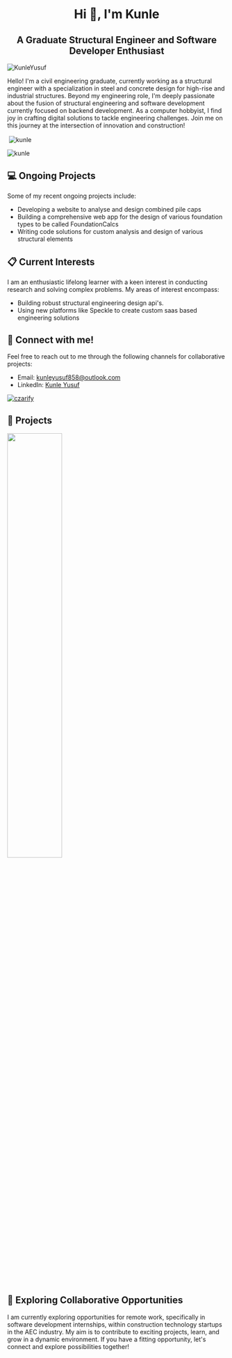 <h1 align="center">Hi 👋, I'm Kunle</h1>
<h2 align="center"> A Graduate Structural Engineer and Software Developer Enthusiast</h2>
<p align="left"> <img src="https://komarev.com/ghpvc/?username=kunle009&label=Profile%20views&color=0e75b6&style=flat" alt="KunleYusuf" /> </p>

 Hello! I'm a civil engineering graduate, currently working as a structural engineer with a specialization in steel and concrete design for high-rise and industrial structures. Beyond my engineering role, I'm deeply passionate about the fusion of structural engineering and software development currently focused on backend development. As a computer hobbyist, I find joy in crafting digital solutions to tackle engineering challenges. Join me on this journey at the intersection of innovation and construction! 



<p>&nbsp;<img align="center" src="https://github-readme-stats.vercel.app/api?username=kunle009&show_icons=true&locale=en&theme=synthwave" alt="kunle" /></p>
<p><img align="center" src="https://github-readme-streak-stats.herokuapp.com/?user=kunle009&theme=synthwave" alt="kunle" /></p>

## 💻 Ongoing Projects
<p>
        Some of my recent ongoing projects include:
        <ul>
          <li>Developing a website to analyse and design combined pile caps</li>
          <li>Building a comprehensive web app for the design of various foundation types to be called FoundationCalcs</li>
          <li>Writing code solutions for custom analysis and design of various structural elements</li>
        </ul>
      </p>

## 📋 Current Interests

I am an enthusiastic lifelong learner with a keen interest in conducting research and solving complex problems. My areas of interest encompass:

- Building robust structural engineering design api's.
- Using new platforms like Speckle to create custom saas based engineering solutions

## 🔗 Connect with me!

Feel free to reach out to me through the following channels for collaborative projects:

- Email: [kunleyusuf858@outlook.com](mailto:kunleyusuf858@outlook.com)
- LinkedIn: [Kunle Yusuf](https://www.linkedin.com/in/kunle-yusuf/)
<p align="left"> <a href="https://twitter.com/_kunle009" target="blank"><img src="https://img.shields.io/twitter/follow/kunle?logo=twitter&style=for-the-badge" alt="czarify" /></a> </p>

## 🚀 Projects

<p float="left">
    <a href="https://github.com/kunle009/FoundationDesign">
        <img src="https://github-readme-stats.vercel.app/api/pin/?username=kunle009&repo=FoundationDesign" width="50%" />
    </a>
</p>

## 🎯 Exploring Collaborative Opportunities

I am currently exploring opportunities for remote work, specifically in software development internships, within construction technology startups in the AEC industry. My aim is to contribute to exciting projects, learn, and grow in a dynamic environment. If you have a fitting opportunity, let's connect and explore possibilities together!
